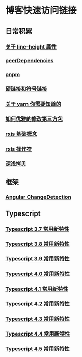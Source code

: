# 博客快速访问链接

## 日常积累

### [关于 line-height 属性](https://guoxiaxing.github.io/Blog/blog/line-height)

### [peerDependencies](https://guoxiaxing.github.io/Blog/blog/peerDependencies)

### [pnpm](https://guoxiaxing.github.io/Blog/blog/pnpm)

### [硬链接和符号链接](https://guoxiaxing.github.io/Blog/blog/hard-link-and-symbolic-link)

### [关于 yarn 你需要知道的](https://guoxiaxing.github.io/Blog/blog/about-yarn)

### [如何优雅的修改第三方包](https://guoxiaxing.github.io/Blog/blog/patch-package)

### [rxjs 基础概念](https://guoxiaxing.github.io/Blog/blog/rxjs-basic)

### [rxjs 操作符](https://guoxiaxing.github.io/Blog/blog/rxjs-operators)

### [深浅拷贝](https://guoxiaxing.github.io/Blog/blog/clone)

## 框架

### [Angular ChangeDetection](https://guoxiaxing.github.io/Blog/fragment/angular-ChangeDetection)

## Typescript

### [Typescript 3.7 常用新特性](https://guoxiaxing.github.io/Blog/typescript/typescript-3.7)

### [Typescript 3.8 常用新特性](https://guoxiaxing.github.io/Blog/typescript/typescript-3.8)

### [Typescript 3.9 常用新特性](https://guoxiaxing.github.io/Blog/typescript/typescript-3.9)

### [Typescript 4.0 常用新特性](https://guoxiaxing.github.io/Blog/typescript/typescript-4.0)

### [Typescript 4.1 常用新特性](https://guoxiaxing.github.io/Blog/typescript/typescript-4.1)

### [Typescript 4.2 常用新特性](https://guoxiaxing.github.io/Blog/typescript/typescript-4.2)

### [Typescript 4.3 常用新特性](https://guoxiaxing.github.io/Blog/typescript/typescript-4.3)

### [Typescript 4.4 常用新特性](https://guoxiaxing.github.io/Blog/typescript/typescript-4.4)

### [Typescript 4.5 常用新特性](https://guoxiaxing.github.io/Blog/typescript/typescript-4.5)
